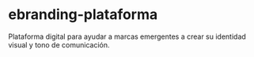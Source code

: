 # ebranding-plataforma
Plataforma digital para ayudar a marcas emergentes a crear su identidad visual y tono de comunicación.
